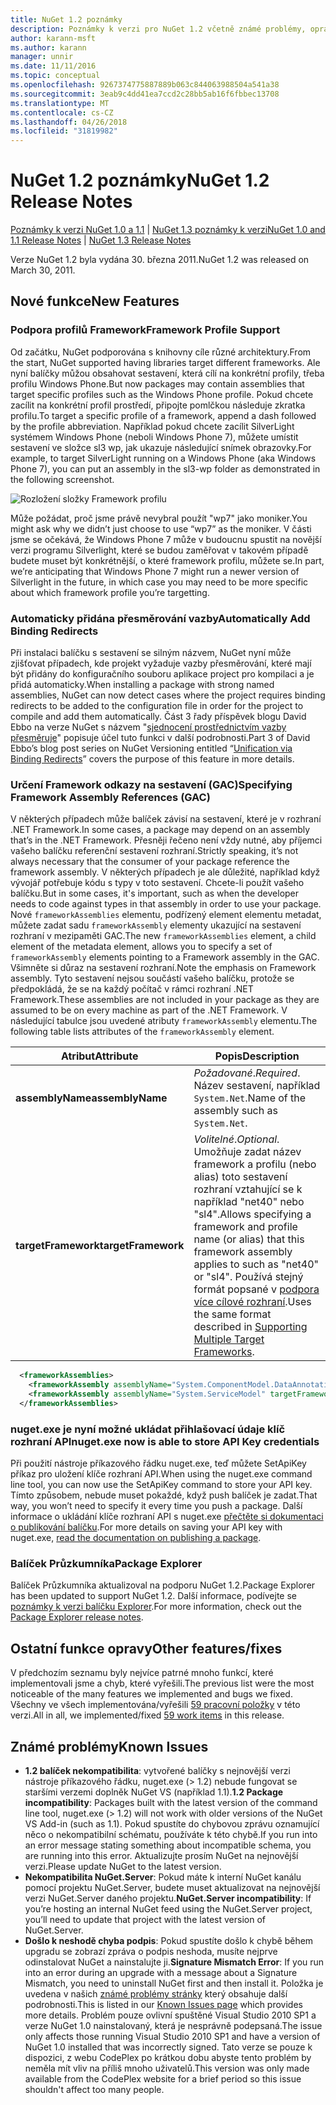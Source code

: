 ```yaml
---
title: NuGet 1.2 poznámky
description: Poznámky k verzi pro NuGet 1.2 včetně známé problémy, opravy chyb, přidaných funkcí a chcete.
author: karann-msft
ms.author: karann
manager: unnir
ms.date: 11/11/2016
ms.topic: conceptual
ms.openlocfilehash: 9267374775887889b063c844063988504a541a38
ms.sourcegitcommit: 3eab9c4dd41ea7ccd2c28bb5ab16f6fbbec13708
ms.translationtype: MT
ms.contentlocale: cs-CZ
ms.lasthandoff: 04/26/2018
ms.locfileid: "31819982"
---
```

# <a name="nuget-12-release-notes"></a><span data-ttu-id="fd02f-103">NuGet 1.2 poznámky</span><span class="sxs-lookup"><span data-stu-id="fd02f-103">NuGet 1.2 Release Notes</span></span>

<span data-ttu-id="fd02f-104">[Poznámky k verzi NuGet 1.0 a 1.1](../release-notes/nuget-1.1.md) | [NuGet 1.3 poznámky k verzi](../release-notes/nuget-1.3.md)</span><span class="sxs-lookup"><span data-stu-id="fd02f-104">[NuGet 1.0 and 1.1 Release Notes](../release-notes/nuget-1.1.md) | [NuGet 1.3 Release Notes](../release-notes/nuget-1.3.md)</span></span>

<span data-ttu-id="fd02f-105">Verze NuGet 1.2 byla vydána 30. března 2011.</span><span class="sxs-lookup"><span data-stu-id="fd02f-105">NuGet 1.2 was released on March 30, 2011.</span></span>

## <a name="new-features"></a><span data-ttu-id="fd02f-106">Nové funkce</span><span class="sxs-lookup"><span data-stu-id="fd02f-106">New Features</span></span>

### <a name="framework-profile-support"></a><span data-ttu-id="fd02f-107">Podpora profilů Framework</span><span class="sxs-lookup"><span data-stu-id="fd02f-107">Framework Profile Support</span></span>

<span data-ttu-id="fd02f-108">Od začátku, NuGet podporována s knihovny cíle různé architektury.</span><span class="sxs-lookup"><span data-stu-id="fd02f-108">From the start, NuGet supported having libraries target different frameworks.</span></span> <span data-ttu-id="fd02f-109">Ale nyní balíčky můžou obsahovat sestavení, která cílí na konkrétní profily, třeba profilu Windows Phone.</span><span class="sxs-lookup"><span data-stu-id="fd02f-109">But now packages may contain assemblies that target specific profiles such as the Windows Phone profile.</span></span> <span data-ttu-id="fd02f-110">Pokud chcete zacílit na konkrétní profil prostředí, připojte pomlčkou následuje zkratka profilu.</span><span class="sxs-lookup"><span data-stu-id="fd02f-110">To target a specific profile of a framework, append a dash followed by the profile abbreviation.</span></span> <span data-ttu-id="fd02f-111">Například pokud chcete zacílit SilverLight systémem Windows Phone (neboli Windows Phone 7), můžete umístit sestavení ve složce sl3 wp, jak ukazuje následující snímek obrazovky.</span><span class="sxs-lookup"><span data-stu-id="fd02f-111">For example, to target SilverLight running on a Windows Phone (aka Windows Phone 7), you can put an assembly in the sl3-wp folder as demonstrated in the following screenshot.</span></span>

![Rozložení složky Framework profilu](./media/framework-profile-support.png)

<span data-ttu-id="fd02f-113">Může požádat, proč jsme právě nevybral použít "wp7" jako moniker.</span><span class="sxs-lookup"><span data-stu-id="fd02f-113">You might ask why we didn’t just choose to use “wp7” as the moniker.</span></span> <span data-ttu-id="fd02f-114">V části jsme se očekává, že Windows Phone 7 může v budoucnu spustit na novější verzi programu Silverlight, které se budou zaměřovat v takovém případě budete muset být konkrétnější, o které framework profilu, můžete se.</span><span class="sxs-lookup"><span data-stu-id="fd02f-114">In part, we’re anticipating that Windows Phone 7 might run a newer version of Silverlight in the future, in which case you may need to be more specific about which framework profile you’re targetting.</span></span>

### <a name="automatically-add-binding-redirects"></a><span data-ttu-id="fd02f-115">Automaticky přidána přesměrování vazby</span><span class="sxs-lookup"><span data-stu-id="fd02f-115">Automatically Add Binding Redirects</span></span>

<span data-ttu-id="fd02f-116">Při instalaci balíčku s sestavení se silným názvem, NuGet nyní může zjišťovat případech, kde projekt vyžaduje vazby přesměrování, které mají být přidány do konfiguračního souboru aplikace project pro kompilaci a je přidá automaticky.</span><span class="sxs-lookup"><span data-stu-id="fd02f-116">When installing a package with strong named assemblies, NuGet can now detect cases where the project requires binding redirects to be added to the configuration file in order for the project to compile and add them automatically.</span></span> <span data-ttu-id="fd02f-117">Část 3 řady příspěvek blogu David Ebbo na verze NuGet s názvem "[sjednocení prostřednictvím vazby přesměruje](http://blog.davidebbo.com/2011/01/nuget-versioning-part-3-unification-via.html)" popisuje účel tuto funkci v další podrobnosti.</span><span class="sxs-lookup"><span data-stu-id="fd02f-117">Part 3 of David Ebbo’s blog post series on NuGet Versioning entitled “[Unification via Binding Redirects](http://blog.davidebbo.com/2011/01/nuget-versioning-part-3-unification-via.html)” covers the purpose of this feature in more details.</span></span>

<a name="framework-assembly-refs"></a>

### <a name="specifying-framework-assembly-references-gac"></a><span data-ttu-id="fd02f-118">Určení Framework odkazy na sestavení (GAC)</span><span class="sxs-lookup"><span data-stu-id="fd02f-118">Specifying Framework Assembly References (GAC)</span></span>

<span data-ttu-id="fd02f-119">V některých případech může balíček závisí na sestavení, které je v rozhraní .NET Framework.</span><span class="sxs-lookup"><span data-stu-id="fd02f-119">In some cases, a package may depend on an assembly that’s in the .NET Framework.</span></span> <span data-ttu-id="fd02f-120">Přesněji řečeno není vždy nutné, aby příjemci vašeho balíčku referenční sestavení rozhraní.</span><span class="sxs-lookup"><span data-stu-id="fd02f-120">Strictly speaking, it’s not always necessary that the consumer of your package reference the framework assembly.</span></span> <span data-ttu-id="fd02f-121">V některých případech je ale důležité, například když vývojář potřebuje kódu s typy v toto sestavení. Chcete-li použít vašeho balíčku.</span><span class="sxs-lookup"><span data-stu-id="fd02f-121">But in some cases, it's important, such as when the developer needs to code against types in that assembly in order to use your package.</span></span> <span data-ttu-id="fd02f-122">Nové `frameworkAssemblies` elementu, podřízený element elementu metadat, můžete zadat sadu `frameworkAssembly` elementy ukazující na sestavení rozhraní v mezipaměti GAC.</span><span class="sxs-lookup"><span data-stu-id="fd02f-122">The new `frameworkAssemblies` element, a child element of the metadata element, allows you to specify a set of `frameworkAssembly` elements pointing to a Framework assembly in the GAC.</span></span> <span data-ttu-id="fd02f-123">Všimněte si důraz na sestavení rozhraní.</span><span class="sxs-lookup"><span data-stu-id="fd02f-123">Note the emphasis on Framework assembly.</span></span>
<span data-ttu-id="fd02f-124">Tyto sestavení nejsou součástí vašeho balíčku, protože se předpokládá, že se na každý počítač v rámci rozhraní .NET Framework.</span><span class="sxs-lookup"><span data-stu-id="fd02f-124">These assemblies are not included in your package as they are assumed to be on every machine  as part of the .NET Framework.</span></span> <span data-ttu-id="fd02f-125">V následující tabulce jsou uvedené atributy `frameworkAssembly` elementu.</span><span class="sxs-lookup"><span data-stu-id="fd02f-125">The following table lists attributes of the `frameworkAssembly` element.</span></span>


|<span data-ttu-id="fd02f-126">Atribut</span><span class="sxs-lookup"><span data-stu-id="fd02f-126">Attribute</span></span> |<span data-ttu-id="fd02f-127">Popis</span><span class="sxs-lookup"><span data-stu-id="fd02f-127">Description</span></span>|
|----------------|-----------|
|<span data-ttu-id="fd02f-128">**assemblyName**</span><span class="sxs-lookup"><span data-stu-id="fd02f-128">**assemblyName**</span></span>|<span data-ttu-id="fd02f-129">*Požadované*.</span><span class="sxs-lookup"><span data-stu-id="fd02f-129">*Required*.</span></span> <span data-ttu-id="fd02f-130">Název sestavení, například `System.Net`.</span><span class="sxs-lookup"><span data-stu-id="fd02f-130">Name of the assembly such as `System.Net`.</span></span>|
|<span data-ttu-id="fd02f-131">**targetFramework**</span><span class="sxs-lookup"><span data-stu-id="fd02f-131">**targetFramework**</span></span>|<span data-ttu-id="fd02f-132">*Volitelné*.</span><span class="sxs-lookup"><span data-stu-id="fd02f-132">*Optional*.</span></span> <span data-ttu-id="fd02f-133">Umožňuje zadat název framework a profilu (nebo alias) toto sestavení rozhraní vztahující se k například "net40" nebo "sl4".</span><span class="sxs-lookup"><span data-stu-id="fd02f-133">Allows specifying a framework and profile name (or alias) that this framework assembly applies to such as "net40" or "sl4".</span></span> <span data-ttu-id="fd02f-134">Používá stejný formát popsané v [podpora více cílové rozhraní](../create-packages/supporting-multiple-target-frameworks.md).</span><span class="sxs-lookup"><span data-stu-id="fd02f-134">Uses the same format described in [Supporting Multiple Target Frameworks](../create-packages/supporting-multiple-target-frameworks.md).</span></span>|

```xml
  <frameworkAssemblies>
    <frameworkAssembly assemblyName="System.ComponentModel.DataAnnotations" targetFramework="net40" />
    <frameworkAssembly assemblyName="System.ServiceModel" targetFramework="net40" />
  </frameworkAssemblies>
```

### <a name="nugetexe-now-is-able-to-store-api-key-credentials"></a><span data-ttu-id="fd02f-135">nuget.exe je nyní možné ukládat přihlašovací údaje klíč rozhraní API</span><span class="sxs-lookup"><span data-stu-id="fd02f-135">nuget.exe now is able to store API Key credentials</span></span>

<span data-ttu-id="fd02f-136">Při použití nástroje příkazového řádku nuget.exe, teď můžete SetApiKey příkaz pro uložení klíče rozhraní API.</span><span class="sxs-lookup"><span data-stu-id="fd02f-136">When using the nuget.exe command line tool, you can now use the SetApiKey command to store your API key.</span></span> <span data-ttu-id="fd02f-137">Tímto způsobem, nebude muset pokaždé, když push balíček je zadat.</span><span class="sxs-lookup"><span data-stu-id="fd02f-137">That way, you won’t need to specify it every time you push a package.</span></span> <span data-ttu-id="fd02f-138">Další informace o ukládání klíče rozhraní API s nuget.exe [přečtěte si dokumentaci o publikování balíčku](../create-packages/publish-a-package.md).</span><span class="sxs-lookup"><span data-stu-id="fd02f-138">For more details on saving your API key with nuget.exe, [read the documentation on publishing a package](../create-packages/publish-a-package.md).</span></span>

### <a name="package-explorer"></a><span data-ttu-id="fd02f-139">Balíček Průzkumníka</span><span class="sxs-lookup"><span data-stu-id="fd02f-139">Package Explorer</span></span>
<span data-ttu-id="fd02f-140">Balíček Průzkumníka aktualizoval na podporu NuGet 1.2.</span><span class="sxs-lookup"><span data-stu-id="fd02f-140">Package Explorer has been updated to support NuGet 1.2.</span></span> <span data-ttu-id="fd02f-141">Další informace, podívejte se [poznámky k verzi balíčku Explorer](http://nuget.codeplex.com/wikipage?title=New%20features%20in%20NuGet%20Package%20Explorer%201.0).</span><span class="sxs-lookup"><span data-stu-id="fd02f-141">For more information, check out the [Package Explorer release notes](http://nuget.codeplex.com/wikipage?title=New%20features%20in%20NuGet%20Package%20Explorer%201.0).</span></span>

## <a name="other-featuresfixes"></a><span data-ttu-id="fd02f-142">Ostatní funkce opravy</span><span class="sxs-lookup"><span data-stu-id="fd02f-142">Other features/fixes</span></span>

<span data-ttu-id="fd02f-143">V předchozím seznamu byly nejvíce patrné mnoho funkcí, které implementovali jsme a chyb, které vyřešili.</span><span class="sxs-lookup"><span data-stu-id="fd02f-143">The previous list were the most noticeable of the many features we implemented and bugs we fixed.</span></span> <span data-ttu-id="fd02f-144">Všechny ve všech implementována/vyřešili [59 pracovní položky](http://nuget.codeplex.com/workitem/list/advanced?keyword=&status=All&type=All&priority=All&release=NuGet%201.2&assignedTo=All&component=All&sortField=Votes&sortDirection=Descending&page=0) v této verzi.</span><span class="sxs-lookup"><span data-stu-id="fd02f-144">All in all, we implemented/fixed [59 work items](http://nuget.codeplex.com/workitem/list/advanced?keyword=&status=All&type=All&priority=All&release=NuGet%201.2&assignedTo=All&component=All&sortField=Votes&sortDirection=Descending&page=0) in this release.</span></span>

## <a name="known-issues"></a><span data-ttu-id="fd02f-145">Známé problémy</span><span class="sxs-lookup"><span data-stu-id="fd02f-145">Known Issues</span></span>

* <span data-ttu-id="fd02f-146">**1.2 balíček nekompatibilita**: vytvořené balíčky s nejnovější verzi nástroje příkazového řádku, nuget.exe (> 1.2) nebude fungovat se staršími verzemi doplněk NuGet VS (například 1.1).</span><span class="sxs-lookup"><span data-stu-id="fd02f-146">**1.2 Package incompatibility**: Packages built with the latest version of the command line tool, nuget.exe (> 1.2) will not work with older versions of the NuGet VS Add-in (such as 1.1).</span></span> <span data-ttu-id="fd02f-147">Pokud spustíte do chybovou zprávu oznamující něco o nekompatibilní schématu, používáte k této chybě.</span><span class="sxs-lookup"><span data-stu-id="fd02f-147">If you run into an error message stating something about incompatible schema, you are running into this error.</span></span> <span data-ttu-id="fd02f-148">Aktualizujte prosím NuGet na nejnovější verzi.</span><span class="sxs-lookup"><span data-stu-id="fd02f-148">Please update NuGet to the latest version.</span></span>
* <span data-ttu-id="fd02f-149">**Nekompatibilita NuGet.Server**: Pokud máte k interní NuGet kanálu pomocí projektu NuGet.Server, budete muset aktualizovat na nejnovější verzi NuGet.Server daného projektu.</span><span class="sxs-lookup"><span data-stu-id="fd02f-149">**NuGet.Server incompatibility**: If you’re hosting an internal NuGet feed using the NuGet.Server project, you’ll need to update that project with the latest version of NuGet.Server.</span></span>
* <span data-ttu-id="fd02f-150">**Došlo k neshodě chyba podpis**: Pokud spustíte došlo k chybě během upgradu se zobrazí zpráva o podpis neshoda, musíte nejprve odinstalovat NuGet a nainstalujte ji.</span><span class="sxs-lookup"><span data-stu-id="fd02f-150">**Signature Mismatch Error**: If you run into an error during an upgrade with a message about a Signature Mismatch, you need to uninstall NuGet first and then install it.</span></span> <span data-ttu-id="fd02f-151">Položka je uvedena v našich [známé problémy stránky](../release-notes/known-issues.md) který obsahuje další podrobnosti.</span><span class="sxs-lookup"><span data-stu-id="fd02f-151">This is listed in our [Known Issues page](../release-notes/known-issues.md) which provides more details.</span></span> <span data-ttu-id="fd02f-152">Problém pouze ovlivní spuštěné Visual Studio 2010 SP1 a verze NuGet 1.0 nainstalovaný, která je nesprávně podepsaná.</span><span class="sxs-lookup"><span data-stu-id="fd02f-152">The issue only affects those running Visual Studio 2010 SP1 and have a version of NuGet 1.0 installed that was incorrectly signed.</span></span> <span data-ttu-id="fd02f-153">Tato verze se pouze k dispozici, z webu CodePlex po krátkou dobu abyste tento problém by neměla mít vliv na příliš mnoho uživatelů.</span><span class="sxs-lookup"><span data-stu-id="fd02f-153">This version was only made available from the CodePlex website for a brief period so this issue shouldn't affect too many people.</span></span>